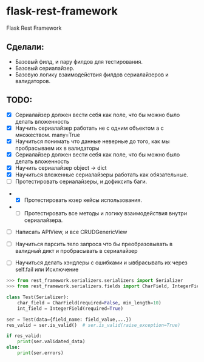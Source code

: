 # flask-rest-framework
Flask Rest Framework

## Сделали:

* Базовый филд, и пару филдов для тестирования.
* Базовый сериалайзер.
* Базовую логику взаимодействия филдов сериалайзеров и валидаторов.

## TODO:

- [x] Сериалайзер должен вести себя как поле, что бы можно было делать вложенность
- [x] Научить сериалайзер работать не с одним объектом а с множеством. many=True
- [x] Научиться понимать что данные неверные до того, как мы пробрасываем их в валидаторы
- [x] Сериалайзер должен вести себя как поле, что бы можно было делать вложенность
- [x] Научить сериалайзер object -> dict
- [x] Научиться вложенные сериалайзеры работать как обязательные.
- [ ] Протестировать сериалайзеры, и дофиксить баги.
- - [x] Протестировать юзер кейсы использования.
- - [ ] Протестировать все методы и логику взаимодействия внутри сериалайзера.
- [ ] Написать APIView, и все CRUDGenericView
- [ ] Научиться парсить тело запроса что бы преобразовывать в валидный дикт и пробрасывать в сериалайзер
- [ ] Научиться делать хэндлеры с ошибками и ывбрасывать их через self.fail или Исключение



```python
>>> from rest_framework.serializers.serializers import Serializer
>>> from rest_framework.serializers.fields import CharField, IntegerField

class Test(Serializer):
    char_field = CharField(required=False, min_length=10)
    int_field = IntegerField(required=True)

ser = Test(data={field_name: field_value,...})
res_valid = ser.is_valid()  # ser.is_valid(raise_exception=True)

if res_valid:
    print(ser.validated_data)
else:
    print(ser.errors)

```
